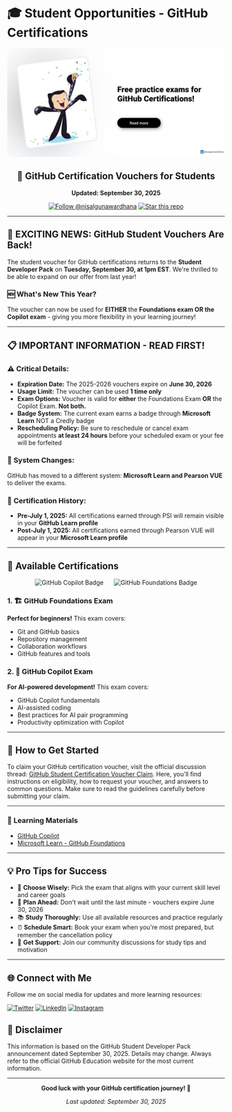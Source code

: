 # 🎓 Student Opportunities - GitHub Certifications

<div align="center">
  
![GitHub Student Developer Pack](../images/exam.png)

## 🚀 GitHub Certification Vouchers for Students

**Updated: September 30, 2025**

[![Follow @nisalgunawardhana](https://img.shields.io/github/followers/nisalgunawardhana?label=Follow&style=social)](https://github.com/nisalgunawardhana)
[![Star this repo](https://img.shields.io/github/stars/nisalgunawardhana/Github-for-beginners?style=social)](https://github.com/nisalgunawardhana/Github-for-beginners)

</div>

---

## 🎉 **EXCITING NEWS: GitHub Student Vouchers Are Back!**

The student voucher for GitHub certifications returns to the **Student Developer Pack** on **Tuesday, September 30, at 1pm EST**. We're thrilled to be able to expand on our offer from last year!

### 🆕 What's New This Year?
The voucher can now be used for **EITHER** the **Foundations exam OR the Copilot exam** - giving you more flexibility in your learning journey!

---

## 📋 **IMPORTANT INFORMATION - READ FIRST!**

### ⚠️ **Critical Details:**

- **Expiration Date:** The 2025-2026 vouchers expire on **June 30, 2026**
- **Usage Limit:** The voucher can be used **1 time only**
- **Exam Options:** Voucher is valid for **either** the Foundations Exam **OR** the Copilot Exam. **Not both.**
- **Badge System:** The current exam earns a badge through **Microsoft Learn** NOT a Credly badge
- **Rescheduling Policy:** Be sure to reschedule or cancel exam appointments **at least 24 hours** before your scheduled exam or your fee will be forfeited

### 🔄 **System Changes:**
GitHub has moved to a different system: **Microsoft Learn and Pearson VUE** to deliver the exams.

### 📜 **Certification History:**
- **Pre-July 1, 2025:** All certifications earned through PSI will remain visible in your **GitHub Learn profile**
- **Post-July 1, 2025:** All certifications earned through Pearson VUE will appear in your **Microsoft Learn profile**

---

## 🎯 **Available Certifications**
<div align="center">

<img src="https://learn.github.com/assets/badge-copilot-CXyQbEb_.png" alt="GitHub Copilot Badge" width="80" height="80" style="margin: 0 10px;"/>
<img src="https://blobaccountproduction.blob.core.windows.net/educationwebblobstorage/kicupcaijp0kyzvg9hm3cf4koq78?sp=r&sv=2024-05-04&se=2025-10-02T09%3A46%3A37Z&sr=b&rscd=inline%3B+filename%3D%22GitHub+Foundations+Badge.png%22%3B+filename*%3DUTF-8%27%27GitHub%2520Foundations%2520Badge.png&rsct=image%2Fpng&sig=zHYu6N00dZMvXGnftbd%2Bk3p8Oh1YGL2oETpbrqpoKmQ%3D" alt="GitHub Foundations Badge" width="80" height="80" style="margin: 0 10px;"/>

</div>

### 1. 🏗️ **GitHub Foundations Exam**

**Perfect for beginners!** This exam covers:
- Git and GitHub basics
- Repository management
- Collaboration workflows
- GitHub features and tools

### 2. 🤖 **GitHub Copilot Exam**


**For AI-powered development!** This exam covers:
- GitHub Copilot fundamentals
- AI-assisted coding
- Best practices for AI pair programming
- Productivity optimization with Copilot

---

## 🚀 **How to Get Started**

To claim your GitHub certification voucher, visit the official discussion thread: [GitHub Student Certification Voucher Claim](https://github.com/orgs/community/discussions/165477#discussion-8556274). Here, you'll find instructions on eligibility, how to request your voucher, and answers to common questions. Make sure to read the guidelines carefully before submitting your claim.

---
### 🎥 **Learning Materials**
- [GitHub Copilot](https://learn.microsoft.com/en-us/training/paths/copilot/)
- [Microsoft Learn - GitHub Foundations ](https://learn.microsoft.com/en-us/collections/o1njfe825p602p)

---

## 💡 **Pro Tips for Success**

- 🎯 **Choose Wisely:** Pick the exam that aligns with your current skill level and career goals
- 📅 **Plan Ahead:** Don't wait until the last minute - vouchers expire June 30, 2026
- 📚 **Study Thoroughly:** Use all available resources and practice regularly
- ⏰ **Schedule Smart:** Book your exam when you're most prepared, but remember the cancellation policy
- 🤝 **Get Support:** Join our community discussions for study tips and motivation

---

## 🌐 Connect with Me

Follow me on social media for updates and more learning resources:

[![Twitter](https://img.shields.io/badge/Twitter-1DA1F2?logo=twitter&logoColor=white&style=for-the-badge)](https://twitter.com/thenisals)
[![LinkedIn](https://img.shields.io/badge/LinkedIn-0077B5?logo=linkedin&logoColor=white&style=for-the-badge)](https://linkedin.com/in/nisalgunawardhana)
[![Instagram](https://img.shields.io/badge/Instagram-E4405F?logo=instagram&logoColor=white&style=for-the-badge)](https://instagram.com/thenisals)

## 📄 **Disclaimer**

This information is based on the GitHub Student Developer Pack announcement dated September 30, 2025. Details may change. Always refer to the official GitHub Education website for the most current information.

---

<div align="center">

**Good luck with your GitHub certification journey! 🎉**

*Last updated: September 30, 2025*

</div>